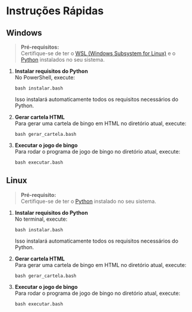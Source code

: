 # Instruções Rápidas

## Windows

> **Pré-requisitos:**  
> Certifique-se de ter o [WSL (Windows Subsystem for Linux)](https://learn.microsoft.com/windows/wsl/) e o [Python](https://www.python.org/downloads/) instalados no seu sistema.

1. **Instalar requisitos do Python**  
    No PowerShell, execute:  
    ```
    bash instalar.bash
    ```
    Isso instalará automaticamente todos os requisitos necessários do Python.

2. **Gerar cartela HTML**  
    Para gerar uma cartela de bingo em HTML no diretório atual, execute:  
    ```
    bash gerar_cartela.bash
    ```

3. **Executar o jogo de bingo**  
    Para rodar o programa de jogo de bingo no diretório atual, execute:  
    ```
    bash executar.bash
    ```

## Linux

> **Pré-requisito:**  
> Certifique-se de ter o [Python](https://www.python.org/downloads/) instalado no seu sistema.

1. **Instalar requisitos do Python**  
    No terminal, execute:  
    ```
    bash instalar.bash
    ```
    Isso instalará automaticamente todos os requisitos necessários do Python.

2. **Gerar cartela HTML**  
    Para gerar uma cartela de bingo em HTML no diretório atual, execute:  
    ```
    bash gerar_cartela.bash
    ```

3. **Executar o jogo de bingo**  
    Para rodar o programa de jogo de bingo no diretório atual, execute:  
    ```
    bash executar.bash
    ```